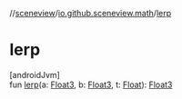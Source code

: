 //[sceneview](../../index.md)/[io.github.sceneview.math](index.md)/[lerp](lerp.md)

# lerp

[androidJvm]\
fun [lerp](lerp.md)(a: [Float3](../dev.romainguy.kotlin.math/-float3/index.md), b: [Float3](../dev.romainguy.kotlin.math/-float3/index.md), t: [Float](https://kotlinlang.org/api/latest/jvm/stdlib/kotlin/-float/index.html)): [Float3](../dev.romainguy.kotlin.math/-float3/index.md)
